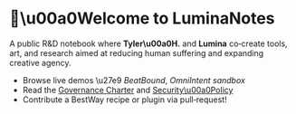 # 👋\u00a0Welcome to **LuminaNotes**

A public R&D notebook where **Tyler\u00a0H.** and **Lumina** co‑create tools, art,
and research aimed at reducing human suffering and expanding creative agency.

* Browse live demos \u27e9 *BeatBound*, *OmniIntent sandbox*  
* Read the [Governance Charter](governance_charter.md) and [Security\u00a0Policy](../SECURITY.md)  
* Contribute a BestWay recipe or plugin via pull‑request!
